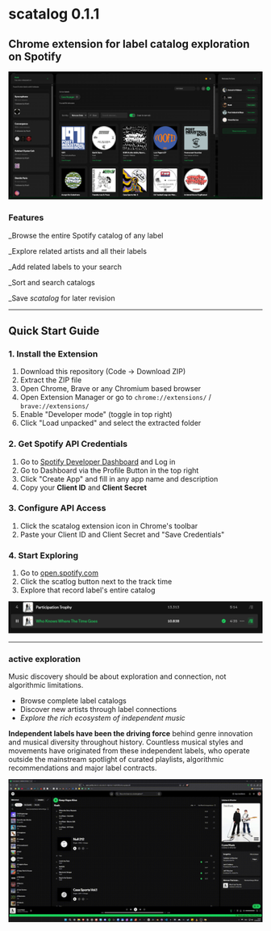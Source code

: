 # scatalog 0.1.1

## Chrome extension for label catalog exploration on Spotify






![Screenshot of the scatalog Interface](./content/img/main-screenshot.png)



###  Features

_Browse the entire Spotify catalog of any label

_Explore related artists and all their labels

_Add related labels to your search

_Sort and search catalogs

_Save *scatalog* for later revision




_________________________________________________



##  Quick Start Guide


### 1. Install the Extension
1. Download this repository (Code → Download ZIP)
2. Extract the ZIP file
3. Open Chrome, Brave or any Chromium based browser
4. Open Extension Manager or go to `chrome://extensions/` / `brave://extensions/`
4. Enable "Developer mode" (toggle in top right)
5. Click "Load unpacked" and select the extracted folder

### 2. Get Spotify API Credentials
1. Go to [Spotify Developer Dashboard](https://developer.spotify.com/dashboard) and Log in
2. Go to Dashboard via the Profile Button in the top right
3. Click "Create App" and fill in any app name and description
4. Copy your **Client ID** and **Client Secret**

### 3. Configure API Access
1. Click the scatalog extension icon in Chrome's toolbar
2. Paste your Client ID and Client Secret and "Save Credentials"


### 4. Start Exploring
1. Go to [open.spotify.com](https://open.spotify.com)
2. Click the scatlog button next to the track time
3. Explore that record label's entire catalog

![Screenshot of Spotify interface showing a track titled "Who Knows Where The Time Goes" by Participation Trophy, with playback controls and track details visible.](./content/img/button-screenshot.png)



_________________________________________________


### active exploration

Music discovery should be about exploration and connection, not algorithmic limitations. 

- Browse complete label catalogs 
- Discover new artists through label connections  
- *Explore the rich ecosystem of independent music*


**Independent labels have been the driving force** behind genre innovation and musical diversity throughout history. Countless musical styles and movements have originated from these independent labels, who operate outside the mainstream spotlight of curated playlists, algorithmic recommendations and major label contracts. 



![Screenshot of Spotify interface showing a track titled "Who Knows Where The Time Goes" by Participation Trophy, with playback controls and track details visible.](./content/img/demo.gif)





